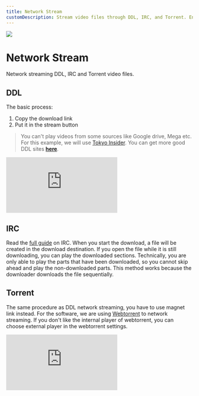 ```yaml
---
title: Network Stream
customDescription: Stream video files through DDL, IRC, and Torrent. Enjoy seamless online video streaming!
---
```


![](/thumb/ns.png)
# Network Stream
Network streaming DDL, IRC and Torrent video files.
<br>

## DDL
The basic process:
1. Copy the download link
2. Put it in the stream button

>You can't play videos from some sources like Google drive, Mega etc. For this example, we will use [Tokyo Insider](https://www.tokyoinsider.com/). You can get more good DDL sites [**here**](/Websites.md/#direct-download).

<div class="video_wrapper"><iframe src="https://youtube.com/embed/1dsTb8YoNDM" frameborder="0" allowfullscreen></iframe></div>


## IRC
Read the [full guide](/Guides/IRC.md) on IRC. When you start the download, a file will be created in the download destination. If you open the file while it is still downloading, you can play the downloaded sections. Technically, you are only able to play the parts that have been downloaded, so you cannot skip ahead and play the non-downloaded parts. This method works because the downloader downloads the file sequentially.


## Torrent
The same procedure as DDL network streaming, you have to use magnet link instead. For the software, we are using [Webtorrent](https://webtorrent.io/desktop/) to network streaming. If you don't like the internal player of webtorrent, you can choose external player in the webtorrent settings.

<div class="video_wrapper"><iframe src="https://youtube.com/embed/abkKsVsyRdE" frameborder="0" allowfullscreen></iframe></div>
